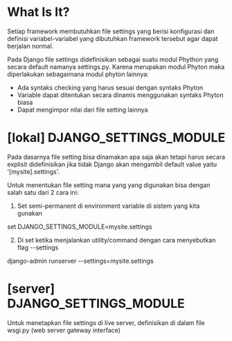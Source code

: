 
What Is It?
===========
Setiap framework membutuhkan file settings yang berisi konfigurasi dan definisi variabel-variabel yang dibutuhkan framework tersebut agar dapat berjalan normal.

Pada Django file settings didefinisikan sebagai suatu modul Phython yang secara default namanya settings.py. Karena merupakan modul Phyton maka diperlakukan sebagaimana modul phyton lainnya:
- Ada syntaks checking yang harus sesuai dengan syntaks Phyton
- Variable dapat ditentukan secara dinamis menggunakan syntaks Phyton biasa
- Dapat mengimpor nilai dari file setting lainnya


[lokal] DJANGO_SETTINGS_MODULE
==============================
Pada dasarnya file setting bisa dinamakan apa saja akan tetapi harus secara explisit didefinisikan jika tidak Django akan mengambil default value yaitu '[mysite].settings'.

Untuk menentukan file setting mana yang yang digunakan bisa dengan salah satu dari 2 cara ini:

1. Set semi-permanent di environment variable di sistem yang kita gunakan

  set DJANGO_SETTINGS_MODULE=mysite.settings
  
2. Di set ketika menjalankan utility/command dengan cara menyebutkan flag --settings

  django-admin runserver --settings=mysite.settings
  
  
[server] DJANGO_SETTINGS_MODULE
===============================
Untuk menetapkan file settings di live server, definisikan di dalam file wsgi.py (web server gateway interface)
